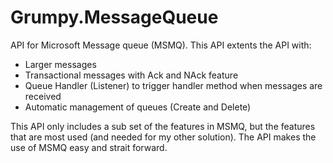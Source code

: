 # Grumpy.MessageQueue
API for Microsoft Message queue (MSMQ). This API extents the API with:
- Larger messages
- Transactional messages with Ack and NAck feature
- Queue Handler (Listener) to trigger handler method when messages are received
- Automatic management of queues (Create and Delete)

This API only includes a sub set of the features in MSMQ, but the features that are most used (and needed for my other solution). The API makes the use of MSMQ easy and strait forward.
